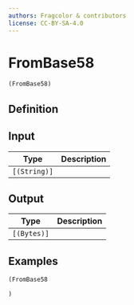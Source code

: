 ```yaml
---
authors: Fragcolor & contributors
license: CC-BY-SA-4.0
---
```



# FromBase58

```clojure
(FromBase58)
```


## Definition




## Input

| Type | Description |
|------|-------------|
| `[(String)]` |  |


## Output

| Type | Description |
|------|-------------|
| `[(Bytes)]` |  |


## Examples

```clojure
(FromBase58

)
```
